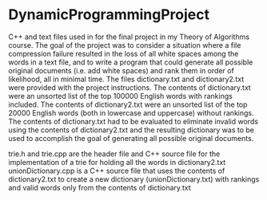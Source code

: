 # DynamicProgrammingProject
C++ and text files used in for the final project in my Theory of Algorithms course.
The goal of the project was to consider a situation where a file compression failure resulted in the loss of all white spaces among the words in a text file, and to write a program that could generate all possible original documents (i.e. add white spaces) and rank them in order of likelihood, all in minimal time. The files dictionary.txt and dictionary2.txt were provided with the project instructions. The contents of dictionary.txt were an unsorted list of the top 100000 English words with rankings included. The contents of dictionary2.txt were an unsorted list of the top 20000 English words (both in lowercase and uppercase) without rankings. The contents of dictionary.txt had to be evaluated to eliminate invalid words using the contents of dictionary2.txt and the resulting dictionary was to be used to accomplish the goal of generating all possible original documents.

trie.h and trie.cpp are the header file and C++ source file for the implementation of a trie for holding all the words in dictionary2.txt
unionDictionary.cpp is a C++ source file that uses the contents of dictionary2.txt to create a new dictionary (unionDictionary.txt) with rankings and valid words only from the contents of dictionary.txt
